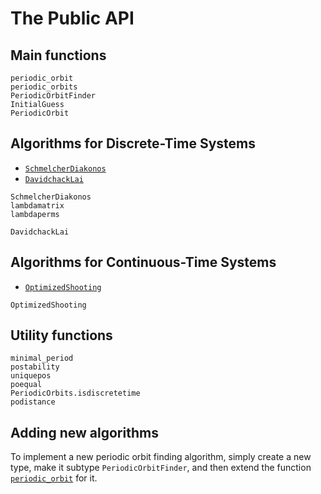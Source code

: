 # The Public API

## Main functions

```@docs
periodic_orbit
periodic_orbits
PeriodicOrbitFinder
InitialGuess
PeriodicOrbit
```

## Algorithms for Discrete-Time Systems

- [`SchmelcherDiakonos`](@ref)
- [`DavidchackLai`](@ref)

```@docs
SchmelcherDiakonos
lambdamatrix
lambdaperms
```

```@docs
DavidchackLai
```

## Algorithms for Continuous-Time Systems

- [`OptimizedShooting`](@ref)

```@docs
OptimizedShooting
```

## Utility functions

```@docs
minimal_period
postability
uniquepos
poequal
PeriodicOrbits.isdiscretetime
podistance
```


## Adding new algorithms

To implement a new periodic orbit finding algorithm, simply create a new type,
make it subtype `PeriodicOrbitFinder`, and then extend the function [`periodic_orbit`](@ref) for it.
